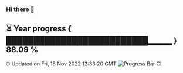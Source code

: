 ### Hi there 👋
⏳ Year progress { ██████████████████████████▁▁▁▁ } 88.09 %
---
⏰ Updated on Fri, 18 Nov 2022 12:33:20 GMT
![Progress Bar CI](https://github.com/liununu/liununu/workflows/Progress%20Bar%20CI/badge.svg)
